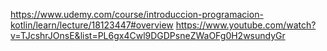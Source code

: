 https://www.udemy.com/course/introduccion-programacion-kotlin/learn/lecture/18123447#overview
https://www.youtube.com/watch?v=TJcshrJOnsE&list=PL6gx4Cwl9DGDPsneZWaOFg0H2wsundyGr